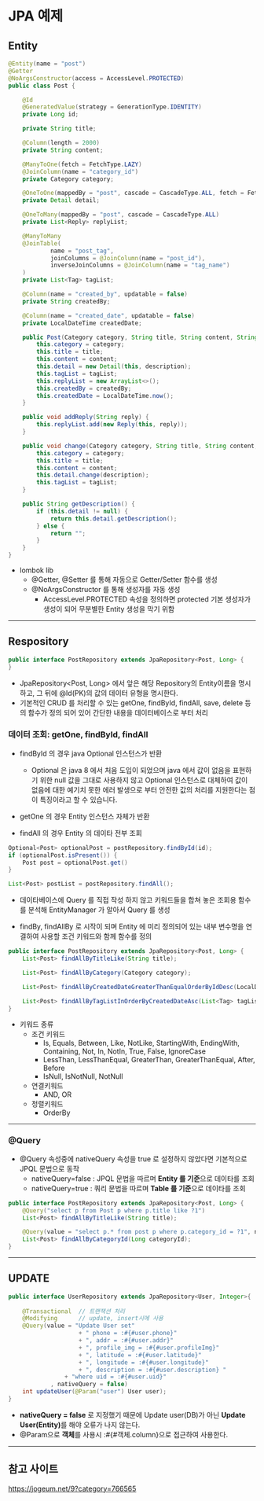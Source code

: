# JPA 예제


## Entity
```java
@Entity(name = "post")
@Getter
@NoArgsConstructor(access = AccessLevel.PROTECTED)
public class Post {

    @Id
    @GeneratedValue(strategy = GenerationType.IDENTITY)
    private Long id;

    private String title;

    @Column(length = 2000)
    private String content;

    @ManyToOne(fetch = FetchType.LAZY)
    @JoinColumn(name = "category_id")
    private Category category;

    @OneToOne(mappedBy = "post", cascade = CascadeType.ALL, fetch = FetchType.LAZY)
    private Detail detail;

    @OneToMany(mappedBy = "post", cascade = CascadeType.ALL)
    private List<Reply> replyList;

    @ManyToMany
    @JoinTable(
            name = "post_tag",
            joinColumns = @JoinColumn(name = "post_id"),
            inverseJoinColumns = @JoinColumn(name = "tag_name")
    )
    private List<Tag> tagList;

    @Column(name = "created_by", updatable = false)
    private String createdBy;

    @Column(name = "created_date", updatable = false)
    private LocalDateTime createdDate;

    public Post(Category category, String title, String content, String description, List<Tag> tagList, String createdBy) {
        this.category = category;
        this.title = title;
        this.content = content;
        this.detail = new Detail(this, description);
        this.tagList = tagList;
        this.replyList = new ArrayList<>();
        this.createdBy = createdBy;
        this.createdDate = LocalDateTime.now();
    }

    public void addReply(String reply) {
        this.replyList.add(new Reply(this, reply));
    }

    public void change(Category category, String title, String content, String description, List<Tag> tagList) {
        this.category = category;
        this.title = title;
        this.content = content;
        this.detail.change(description);
        this.tagList = tagList;
    }

    public String getDescription() {
        if (this.detail != null) {
            return this.detail.getDescription();
        } else {
            return "";
        }
    }
}
```
- lombok lib
    - @Getter, @Setter 를 통해 자동으로 Getter/Setter 함수를 생성
    - @NoArgsConstructor 를 통해 생성자를 자동 생성
        - AccessLevel.PROTECTED 속성을 정의하면 protected 기본 생성자가 생성이 되어 무분별한 Entity 생성을 막기 위함

***

## Respository

```java
public interface PostRepository extends JpaRepository<Post, Long> {
}
```
- JpaRepository<Post, Long> 에서 앞은 해당 Repository의 Entity이름을 명시하고, 그 뒤에 @Id(PK)의 값의 데이터 유형을 명시한다.
- 기본적인 CRUD 를 처리할 수 있는 getOne, findById, findAll, save, delete 등의 함수가 정의 되어 있어 간단한 내용을 데이터베이스로 부터 처리 

### 데이터 조회: getOne, findById, findAll 
- findById 의 경우 java Optional 인스턴스가 반환
    - Optional 은 java 8 에서 처음 도입이 되었으며 java 에서 값이 없음을 표현하기 위한 null 값을 그대로 사용하지 않고 Optional 인스턴스로 대체하여 값이 없음에 대한 예기치 못한 에러 발생으로 부터 안전한 값의 처리를 지원한다는 점이 특징이라고 할 수 있습니다.
- getOne 의 경우 Entity 인스턴스 자체가 반환

- findAll 의 경우 Entity 의 데이타 전부 조회

```java
Optional<Post> optionalPost = postRepository.findById(id);
if (optionalPost.isPresent()) {
    Post post = optionalPost.get()
}

List<Post> postList = postRepository.findAll();
```

- 데이타베이스에 Query 를 직접 작성 하지 않고 키워드들을 합쳐 놓은 조회용 함수를 분석해 EntityManager 가 알아서 Query 를 생성

- findBy, findAllBy 로 시작이 되며 Entity 에 미리 정의되어 있는 내부 변수명을 연결하여 사용할 조건 키워드와 함께 함수를 정의

```java
public interface PostRepository extends JpaRepository<Post, Long> {
    List<Post> findAllByTitleLike(String title);

    List<Post> findAllByCategory(Category category);

    List<Post> findAllByCreatedDateGreaterThanEqualOrderByIdDesc(LocalDateTime localDateTime);

    List<Post> findAllByTagListInOrderByCreatedDateAsc(List<Tag> tagList);
}
```
- 키워드 종류
    - 조건 키워드
        - Is, Equals, Between, Like, NotLike, StartingWith, EndingWith, Containing, Not, In, NotIn, True, False, IgnoreCase
        - LessThan, LessThanEqual, GreaterThan, GreaterThanEqual, After, Before
        - IsNull, IsNotNull, NotNull
    - 연결키워드
        - AND, OR
    - 정렬키워드
        - OrderBy


***

### @Query
- @Query 속성중에 nativeQuery 속성을 true 로 설정하지 않았다면 기본적으로 JPQL 문법으로 동작
    - nativeQuery=false : JPQL 문법을 따르며 <b>Entity 를 기준</b>으로 데이타를 조회
    - nativeQuery=true  : 쿼리 문법을 따르며 <b>Table 를 기준</b>으로 데이타를 조회
```java
public interface PostRepository extends JpaRepository<Post, Long> {
    @Query("select p from Post p where p.title like ?1")
    List<Post> findAllByTitleLike(String title);

    @Query(value = "select p.* from post p where p.category_id = ?1", nativeQuery = true)
    List<Post> findAllByCategoryId(Long categoryId);
}
```

***

## UPDATE

```java
public interface UserRepository extends JpaRepository<User, Integer>{
	
	@Transactional  // 트랜잭션 처리
	@Modifying      // update, insert시에 사용
	@Query(value = "Update User set"
					+ " phone = :#{#user.phone}"
					+ ", addr = :#{#user.addr}"
					+ ", profile_img = :#{#user.profileImg}"
					+ ", latitude = :#{#user.latitude}"
					+ ", longitude = :#{#user.longitude}"
					+ ", description = :#{#user.description} "
				+ "where uid = :#{#user.uid}"
			, nativeQuery = false)
	int updateUser(@Param("user") User user);
}
```
- <b>nativeQuery = false</b> 로 지정했기 때문에 Update user(DB)가 아닌 <b>Update User(Entity)</b>를 해야 오류가 나지 않는다.
- @Param으로 <b>객체</b>를 사용시 :#{#객체.column}으로 접근하여 사용한다.

***

## 참고 사이트
https://jogeum.net/9?category=766565